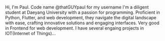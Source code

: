Hi, I'm Paul. Code name @thatGUYpaul for my username
I'm a diligent student at Daeyang University with a passion for programming.
Proficient in Python, Flutter, and web development, they navigate the digital landscape with ease,
crafting innovative solutions and engaging interfaces.
Very good in Frontend for web development.
I have several engaing projects in IOT(Internet of Things)...
